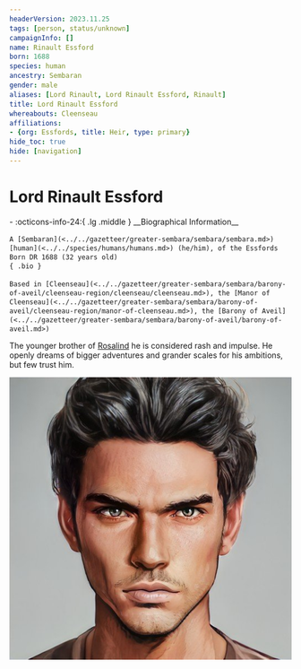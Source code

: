 ```yaml
---
headerVersion: 2023.11.25
tags: [person, status/unknown]
campaignInfo: []
name: Rinault Essford
born: 1688
species: human
ancestry: Sembaran
gender: male
aliases: [Lord Rinault, Lord Rinault Essford, Rinault]
title: Lord Rinault Essford
whereabouts: Cleenseau
affiliations:
- {org: Essfords, title: Heir, type: primary}
hide_toc: true
hide: [navigation]
---
```

# Lord Rinault Essford
<div class="grid cards ext-narrow-margin ext-one-column" markdown>
- :octicons-info-24:{ .lg .middle } __Biographical Information__

    A [Sembaran](<../../gazetteer/greater-sembara/sembara/sembara.md>) [human](<../../species/humans/humans.md>) (he/him), of the Essfords  
    Born DR 1688 (32 years old)  
    { .bio }

    Based in [Cleenseau](<../../gazetteer/greater-sembara/sembara/barony-of-aveil/cleenseau-region/cleenseau/cleenseau.md>), the [Manor of Cleenseau](<../../gazetteer/greater-sembara/sembara/barony-of-aveil/cleenseau-region/manor-of-cleenseau.md>), the [Barony of Aveil](<../../gazetteer/greater-sembara/sembara/barony-of-aveil/barony-of-aveil.md>)
</div>


The younger brother of [Rosalind](<./rosalind-essford.md>) he is considered rash and impulse. He openly dreams of bigger adventures and grander scales for his ambitions, but few trust him.

![Lord Rinault Essford](../../assets/lord-rinault-essford.png)
